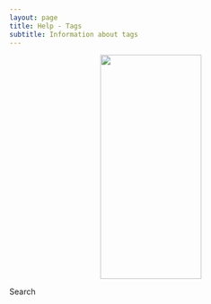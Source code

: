 ```yaml
---
layout: page
title: Help - Tags
subtitle: Information about tags
---
```

<div class="container" align="center">
    <img src="../assets/img/search.jpg" width="180" height="400" />
    <p align="left">
      Search
    </p>
</div>
